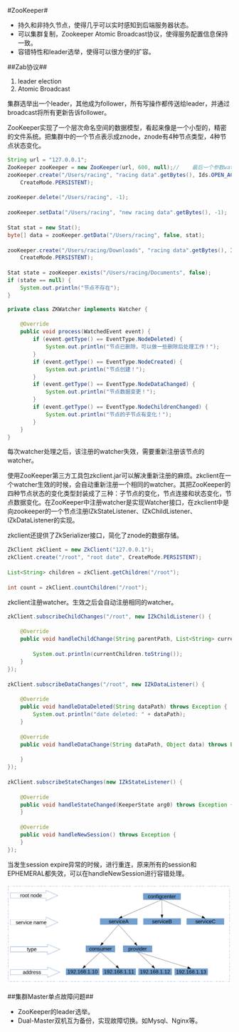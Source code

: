 #ZooKeeper#
- 持久和非持久节点，使得几乎可以实时感知到后端服务器状态。
- 可以集群复制，Zookeeper Atomic Broadcast协议，使得服务配置信息保持一致。
- 容错特性和leader选举，使得可以很方便的扩容。

##Zab协议##
1. leader election
2. Atomic Broadcast

集群选举出一个leader，其他成为follower，所有写操作都传送给leader，并通过broadcast将所有更新告诉follower。

ZooKeeper实现了一个层次命名空间的数据模型，看起来像是一个小型的，精密的文件系统。把集群中的一个节点表示成znode，znode有4种节点类型，4种节点状态变化。

```java
String url = "127.0.0.1";
ZooKeeper zooKeeper = new ZooKeeper(url, 600, null);//    最后一个参数watcher为null，表示不注册watcher  
zooKeeper.create("/Users/racing", "racing data".getBytes(), Ids.OPEN_ACL_UNSAFE,
    CreateMode.PERSISTENT);

zooKeeper.delete("/Users/racing", -1);

zooKeeper.setData("/Users/racing", "new racing data".getBytes(), -1);

Stat stat = new Stat();
byte[] data = zooKeeper.getData("/Users/racing", false, stat);

zooKeeper.create("/Users/racing/Downloads", "racing data".getBytes(), Ids.OPEN_ACL_UNSAFE,
    CreateMode.PERSISTENT);

Stat state = zooKeeper.exists("/Users/racing/Documents", false);
if (state == null) {
    System.out.println("节点不存在");
}
```

```java
private class ZKWatcher implements Watcher {

    @Override
    public void process(WatchedEvent event) {
        if (event.getType() == EventType.NodeDeleted) {
            System.out.println("节点已删除，可以做一些删除后处理工作！");
        }
        if (event.getType() == EventType.NodeCreated) {
            System.out.println("节点创建！");
        }
        if (event.getType() == EventType.NodeDataChanged) {
            System.out.println("节点数据变更！");
        }
        if (event.getType() == EventType.NodeChildrenChanged) {
            System.out.println("节点的子节点有变化！");
        }
    }
}
```

每次watcher处理之后，该注册的watcher失效，需要重新注册该节点的watcher。

使用ZooKeeper第三方工具包zkclient.jar可以解决重新注册的麻烦。zkclient在一个watcher生效的时候，会自动重新注册一个相同的watcher。其把ZooKeeper的四种节点状态的变化类型封装成了三种：子节点的变化，节点连接和状态变化，节点数据变化。在ZooKeeper中注册watcher是实现Watcher接口，在zkclient中是向zookeeper的一个节点注册IZkStateListener、IZkChildListener、IZkDataListener的实现。

zkclient还提供了ZkSerializer接口，简化了znode的数据存储。

```java
ZkClient zkClient = new ZkClient("127.0.0.1");
zkClient.create("/root", "root date", CreateMode.PERSISTENT);

List<String> children = zkClient.getChildren("/root");

int count = zkClient.countChildren("/root");
```

zkclient注册watcher。生效之后会自动注册相同的watcher。

```java
zkClient.subscribeChildChanges("/root", new IZkChildListener() {

    @Override
    public void handleChildChange(String parentPath, List<String> currentChildren)
                                                                                  throws Exception {
        System.out.println(currentChildren.toString());
    }
});

zkClient.subscribeDataChanges("/root", new IZkDataListener() {

    @Override
    public void handleDataDeleted(String dataPath) throws Exception {
        System.out.println("date deleted: " + dataPath);
    }

    @Override
    public void handleDataChange(String dataPath, Object data) throws Exception {

    }
});
    
zkClient.subscribeStateChanges(new IZkStateListener() {
    
    @Override
    public void handleStateChanged(KeeperState arg0) throws Exception {
    }
    
    @Override
    public void handleNewSession() throws Exception {
    }
});
```

当发生session expire异常的时候，进行重连，原来所有的session和EPHEMERAL都失效，可以在handleNewSession进行容错处理。

![configurer tree](img/configurerTree.png "configurer tree")

##集群Master单点故障问题##
- ZooKeeper的leader选举。
- Dual-Master双机互为备份，实现故障切换。如Mysql、Nginx等。